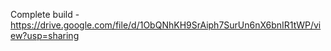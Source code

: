 Complete build - https://drive.google.com/file/d/1ObQNhKH9SrAiph7SurUn6nX6bnIR1tWP/view?usp=sharing
